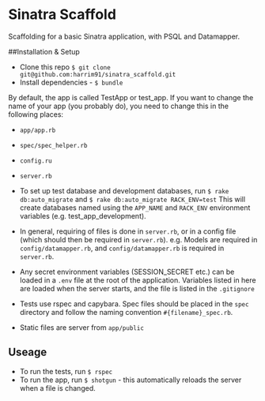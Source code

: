 # Sinatra Scaffold

Scaffolding for a basic Sinatra application, with PSQL and Datamapper.

##Installation & Setup
 - Clone this repo `$ git clone git@github.com:harrim91/sinatra_scaffold.git `
 - Install dependencies - `$ bundle`
 
By default, the app is called TestApp or test_app. If you want to change the name of your app (you probably do), you need to change this in the following places:
 - `app/app.rb`
 - `spec/spec_helper.rb`
 - `config.ru`
 - `server.rb`

 - To set up test database and development databases, run `$ rake db:auto_migrate` and `$ rake db:auto_migrate RACK_ENV=test` This will create databases named using the `APP_NAME` and `RACK_ENV` environment variables (e.g. test_app_development).

 - In general, requiring of files is done in `server.rb`, or in a config file (which should then be required in `server.rb`). e.g. Models are required in `config/datamapper.rb`, and `config/datamapper.rb` is required in `server.rb`.
 
 - Any secret environment variables (SESSION_SECRET etc.) can be loaded in a `.env` file at the root of the application. Variables listed in here are loaded when the server starts, and the file is listed in the `.gitignore`

 - Tests use rspec and capybara. Spec files should be placed in the `spec` directory and follow the naming convention `#{filename}_spec.rb`.

 - Static files are server from `app/public`

## Useage
 - To run the tests, run `$ rspec`
 - To run the app, run `$ shotgun` - this automatically reloads the server when a file is changed.



